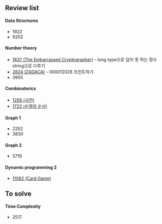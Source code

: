 ## Review list
#### Data Structures
- 1922
- 9202
#### Number theory
- [1837 (The Embarrassed Cryptographer)](https://github.com/gtbprog/programming/blob/master/java/sds_algorithm/src/DAY05/BOJ_1837/BOJ_1837Other.java) - long type으로 담지 못 하는 정수 string으로 다루기
- [2824 (ZADACA)](https://github.com/gtbprog/programming/blob/master/java/sds_algorithm/src/DAY04/BOJ_2824/BOJ_2824.java) - 000012028 프린트하기
- 3955
#### Combinatorics
- [1256 (사전)](https://github.com/gtbprog/programming/blob/master/java/sds_algorithm/src/DAY05/BOJ_1256/BOJ_1256SDS.java)
- [1722 (순열의 순서)](https://github.com/gtbprog/programming/tree/master/java/sds_algorithm/src/DAY05/BOJ_1722/BOJ_1722My1.java)
#### Graph 1
- 2252
- 3830
#### Graph 2
- 5719
#### Dynamic programming 2
- [11062 (Card Game)](https://github.com/gtbprog/programming/blob/master/java/sds_algorithm/src/DAY10/BOJ_11062/BOJ_11062My3.java)

## To solve
#### Time Complexity
- 2517